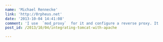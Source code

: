 ```yaml
---
name: 'Michael Rennecke'
link: 'http://0rpheus.net'
date: '2013-10-04 14:41:08'
comment: 'I use  `mod_proxy`  for it and configure a reverse proxy. It works fine with Tomcat 6 and Apache, Nginx and HAProxy. If Tomcat talks to Apache via HTTP instead of AJP Connector, then there are some limitations like no domain model clustering and no large packages (&gt;8k)'
post_id: /2013/10/04/integrating-tomcat-with-apache

---
```



